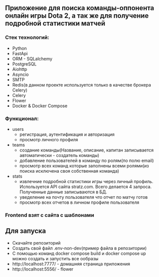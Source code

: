 ## Приложение для поиска команды-оппонента онлайн игры Dota 2, а так же для получение подробной статистики матчей

### Стек технологий:
* Python
* FastApi
* ORM - SQLalchemy
* PostgreSQL
* Aiohttp
* Asyncio
* SMTP
* Redis(в данном проекте используется только в качестве брокера Celery)
* Celery
* Flower
* Docker & Docker Compose

### Функционал:
* users
  * регистрация, аутентификация и авторизация
  * просмотр личного профиля
* teams
  * создание команды(Название, описание, капитан записывается автоматически - создатель команды)
  * добавление пользователей в команду по ролям(по полю email)
  * просмотр всех команд которые заполнены всеми ролями(из поиска исключена своя собственная команда)
* stats
  * извлечние подробной статистики игры через личный профиль. Используется API сайта stratz.com.
  Всего делается 4 запроса. Полученные данные записываются в БД.
  * уведеление на почту пользователя что отчет по матчу готов
  * просмотр всех отчетов в личном профиле пользователя

### Frontend взят с сайта с шаблонами

## Для запуска
* Скачайте репозиторий 
* Создать свой файл .env-non-dev(пример файла в репозитории)
* С помощью команд docker compose build и docker compose up можно создать и запустить все ообразы
* http://localhost:7777/ - домашняя страница приложения
* http://localhost:5556/ - flower
